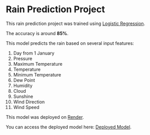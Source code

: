 <h1>Rain Prediction Project</h1>
<p>This rain prediction project was trained using <u>Logistic Regression</u>.</p>
<p>The accuracy is around <b>85%</b>.</p>
<p>This model predicts the rain based on several input features:</p>
<ol>
  <li>Day from 1 January</li>
  <li>Pressure</li>
  <li>Maximum Temperature</li>
  <li>Temperature</li>
  <li>Minimum Temperature</li>
  <li>Dew Point</li>
  <li>Humidity</li>
  <li>Cloud</li>
  <li>Sunshine</li>
  <li>Wind Direction</li>
  <li>Wind Speed</li>
</ol>
<p>This model was deployed on <a href="https://render.com" target="_blank">Render</a>.</p>
<p>You can access the deployed model here: <a href="https://rain-prediction-ognt.onrender.com" target="_blank">Deployed Model</a>.</p>
